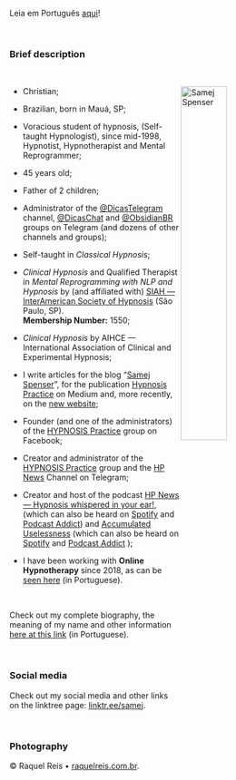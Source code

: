 <!-- ---
title: "About Samej Spenser"
author: "Samej Spenser"
dates:
  - create: "August 09, 2023"
  - modified: "August 10, 2023"
tag: "samej_spenser"
aliases: ["Samej Spenser", "Sobre Samej Spenser"]
abstract: "Breve descrição sobre Samej Spenser."
links:
  - "https://about.me/SamejSpenser"
  - "https://github.com/SamejSpenser/"
  - "https://github.com/SamejSpenser/SamejSpenser/blob/main/README_english.md"
  - "https://gitlab.com/samej/"
  - "https://gitlab.com/samej/samej/-/blob/58e77ba5087871fd95ec47b706902b3584d3187e/README_english.md"
  - "https://teletype.in/@samej/sobre"
breaks: "false"
lang: "pt-BR"
--- -->

<!-- LINK EXTERNO PARA O CSS -->

<link rel="stylesheet" type="text/css" href="stylesheet-geral.css" />

<link rel="stylesheet" type="text/css" href="https://gitlab.com/samej/samej/-/blob/0621508e42a6efa8c9840bbb4270720675c2d023/stylesheet-geral.css" />

<link rel="stylesheet" type="text/css" href="/home/samej/Sync/Obsidian/GERAIS/Gists-Privadas/CSS-geral/stylesheet-geral.css" />

<link rel="stylesheet" type="text/css" href="https://www.dropbox.com/s/7acsnogog4njf2o/stylesheet-geral.css" />

<!-- LINK EXTERNO PARA O CSS NO SMARTPHONE -->

<link rel="stylesheet" type="text/css" href="/storage/emulated/0/Obsidian/.obsidian/snippets/stylesheet-geral.css" />

<!-- ABOUT SAMEJ SPENSER ~ CREATED IN 2022/07/20 ~ UPDATED IN 2023/08/10 -->

Leia em Português [aqui](https://github.com/SamejSpenser/)!

<p>&nbsp;</p>

### Brief description

<p>&nbsp;</p>

<!-- IMAGEM ALINHADA À DIREITA -->

<!-- <span class="dire40" align="right">![Foto de Samej Spenser](https://i.imgur.com/ly42y3j.jpg)
<small>**Foto: ©** Raquel Reis • [raquelreis.com.br](http://raquelreis.com.br/)</small></span> -->

<img height="auto" width="40%" align="right" alt="Samej Spenser" src="https://telegra.ph/file/acb931b646acf0d00a1a2.jpg" style="height: auto; width: 40%; float: right;" /><!-- <br /><small><strong>©</strong> Raquel Reis • <a target="_blank" title="Raquel Reis Fotografia" href="https://raquelreis.com.br/">raquelreis.com.br</a></small> -->

- Christian;

- Brazilian, born in Mauá, SP;

- Voracious student of hypnosis, (Self-taught Hypnologist), since mid-1998, Hypnotist, Hypnotherapist and Mental Reprogrammer;

- 45 years old;

- Father of 2 children;

- Administrator of the [@DicasTelegram](https://DicasTelegram.t.me) channel, [@DicasChat](https://DicasChat.t.me) and [@ObsidianBR](https://ObsidianBR.t.me) groups on Telegram (and dozens of other channels and groups);

- Self-taught in _Classical Hypnosis_;

- _Clinical Hypnosis_ and Qualified Therapist in _Mental Reprogramming with NLP and Hypnosis_ by (and affiliated with) [SIAH — InterAmerican Society of Hypnosis](http://sociedadeinteramericanadehipnose.com/) (São Paulo, SP).  
    **Membership Number:** 1550;

- _Clinical Hypnosis_ by AIHCE — International Association of Clinical and Experimental Hypnosis;

- I write articles for the blog “[Samej Spenser](https://www.samejspenser.com.br/)”, for the publication [Hypnosis Practice](https://medium.com/hipnose-pratica) on Medium and, more recently, on the [new website](https://teletype.in/@samej);

- Founder (and one of the administrators) of the [HYPNOSIS Practice](https://medium.com/hipnose-pratica/venha-fazer-parte-do-grupo-hipnose-pr%C3%A1tica-553f42094c48) group on Facebook;

- Creator and administrator of the [HYPNOSIS Practice](https://medium.com/hipnose-pratica/venha-fazer-parte-do-grupo-hipnose-pr%C3%A1tica-553f42094c48) group and the [HP News](https://t.me/HPnews) Channel on Telegram;

- Creator and host of the podcast [HP News — Hypnosis whispered in your ear!](https://www.hpnews.com.br/), (which can also be heard on [Spotify](https://open.spotify.com/show/67W05SItb7tV7eWzNWnzh7?si=SQUd0m2pTAaFypmBCViy8Q) and [Podcast Addict](https://podcastaddict.com/?podId=2115346)) and [Accumulated Uselessness](https://podcasters.spotify.com/pod/show/inutilidades) (which can also be heard on [Spotify](https://open.spotify.com/show/3zm3tqU1fn6qkrJxsKITfq) and [Podcast Addict](https://podcastaddict.com/?podId=2330538) );

- I have been working with **Online Hypnotherapy** since 2018, as can be [seen here](https://teletype.in/@samej/hipnoterapia-online) (in Portuguese).

<p>&nbsp;</p>

Check out my complete biography, the meaning of my name and other information [here at this link](https://teletype.in/@samej/sobre) (in Portuguese).

<p>&nbsp;</p>

### Social media

Check out my social media and other links on the linktree page: [linktr.ee/samej](https://linktr.ee/samej).

<p>&nbsp;</p>

### Photography

© Raquel Reis • [raquelreis.com.br](https://raquelreis.com.br/).

<p>&nbsp;</p>



